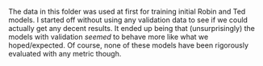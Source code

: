 The data in this folder was used at first for training initial Robin and Ted models. I started off without using any validation data to see if we could actually get any decent results. It ended up being that (unsurprisingly) the models with validation _seemed_ to behave more like what we hoped/expected. Of course, none of these models have been rigorously evaluated with any metric though.